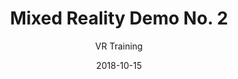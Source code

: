 ---
title: Mixed Reality Demo No. 2
subtitle: VR Training
layout: default
modal-id: 9
date: 2018-10-15
img: isu.png
thumbnail: isu-thumbnail.png
alt: image-alt
project-date: May 2018
company: NNL
category: VR Content / Leadership / Simulation Engineering / Mechanical Engineering
code: https://markbrosche.github.io/#portfolio
description: I led a collaboration with Iowa State University to create a mixed reality diesel generator experience.  Demonstrating the capabilities of groups external to the laboratory to build immersive simulators at the level necessary for professional training.  This project involved using the HTC Vive, Leap Motion, and an aluminum frame outfitted with interactable parts from a 2kW military diesel generator connected though a Raspberry Pi to the PC running the Unity application.  This experience made novel use of computer vision to calibrate the VR space to the physical generator frame prior to entering the training.

---